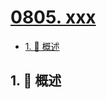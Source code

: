 # [0805. xxx](https://github.com/Tdahuyou/TNotes.leetcode/tree/main/notes/0805.%20xxx)

<!-- region:toc -->

- [1. 📝 概述](#1--概述)

<!-- endregion:toc -->

## 1. 📝 概述
